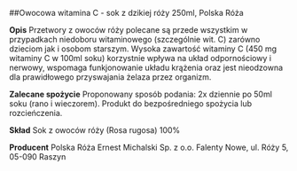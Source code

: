 ##Owocowa witamina C - sok z dzikiej róży 250ml, Polska Róża

**Opis** Przetwory z owoców róży polecane są przede wszystkim w przypadkach niedoboru witaminowego (szczególnie wit. C) zarówno dzieciom jak i osobom starszym. Wysoka zawartość witaminy C (450 mg witaminy C w 100ml soku) korzystnie wpływa na układ odpornościowy i nerwowy, wspomaga funkjonowanie układu krążenia oraz jest nieodzowna dla prawidłowego przyswajania żelaza przez organizm.

**Zalecane spożycie** Proponowany sposób podania: 2x dziennie po 50ml soku (rano i wieczorem). Produkt do bezpośredniego spożycia lub rozcieńczenia.

**Skład** Sok z owoców róży (Rosa rugosa) 100%

**Producent** Polska Róża Ernest Michalski Sp. z o.o.
Falenty Nowe, ul. Róży 5, 05-090 Raszyn